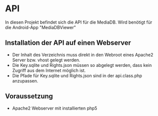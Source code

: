 # API
In diesen Projekt befindet sich die API für die MediaDB. Wird benötigt für die Android-App "MediaDBViewer"

## Installation der API auf einen Webserver
* Der Inhalt des Verzeichnis muss direkt in den Webroot eines Apache2 Server bzw. vhost gelegt werden.
* Die Key.sqlite und Rights.json müssen so abgelegt werden, dass kein Zugriff aus dem Internet möglich ist.
* Die Pfade für Key.sqlite und Rights.json sind in der api.class.php anzupassen.

## Voraussetzung
* Apache2 Webserver mit installierten php5
